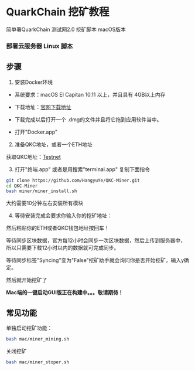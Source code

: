 # QuarkChain 挖矿教程
简单署QuarkChain 测试网2.0 挖矿脚本 macOS版本

### 部署云服务器 Linux [脚本](https://github.com/HangyuYe/QKC-Miner/tree/master/linux)

## 步骤
1. 安装Docker环境

* 系统要求：macOS El Capitan 10.11 以上，并且具有 4GB以上内存

* 下载地址：[官网下载地址](https://store.docker.com/editions/community/docker-ce-desktop-mac)

* 下载完成以后打开一个 .dmg的文件并且将它拖到应用软件当中。

* 打开"Docker.app"

2. 准备QKC地址，或者一个ETH地址

获取QKC地址：[Testnet](https://testnet2.quarkchain.io/wallet)

3. 打开"终端.app" 或者是用搜索"terminal.app" 复制下面指令

```bash
git clone https://github.com/HangyuYe/QKC-Miner.git
cd QKC-Miner
bash miner/miner_install.sh
```
大约需要10分钟左右安装所有模块

4. 等待安装完成会要求你输入你的挖矿地址：

然后粘贴你的ETH或者QKC钱包地址按回车！

等待同步区块数据，官方每12小时会同步一次区块数据，然后上传到服务器中，所以只需要下载12小时以内的数据就可完成同步。

等待同步标签"Syncing"变为"False"挖矿助手就会询问你是否开始挖矿，输入y确定。

然后就开始挖矿了

**Mac端的一键启动GUI版正在构建中。。。敬请期待！**

## 常见功能
单独启动挖矿功能：
```bash
bash mac/miner_mining.sh
```

关闭挖矿
```bash
bash mac/miner_stoper.sh
```
